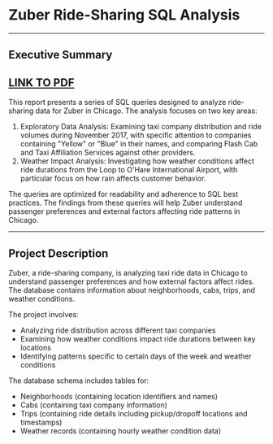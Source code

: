 # Zuber Ride-Sharing SQL Analysis

---

## Executive Summary
[LINK TO PDF](https://github.com/cullenmccutcheon/Project_Portfolio/blob/main/SQL%20Zuber%20Queries/SQL%20Zuber%20Full%20Report.pdf)
---
This report presents a series of SQL queries designed to analyze ride-sharing data for Zuber in Chicago. The analysis focuses on two key areas:

1. Exploratory Data Analysis: Examining taxi company distribution and ride volumes during November 2017, with specific attention to companies containing "Yellow" or "Blue" in their names, and comparing Flash Cab and Taxi Affiliation Services against other providers.
2. Weather Impact Analysis: Investigating how weather conditions affect ride durations from the Loop to O'Hare International Airport, with particular focus on how rain affects customer behavior.

The queries are optimized for readability and adherence to SQL best practices. The findings from these queries will help Zuber understand passenger preferences and external factors affecting ride patterns in Chicago.

---

## Project Description

Zuber, a ride-sharing company, is analyzing taxi ride data in Chicago to understand passenger preferences and how external factors affect rides. The database contains information about neighborhoods, cabs, trips, and weather conditions.

The project involves:

- Analyzing ride distribution across different taxi companies
- Examining how weather conditions impact ride durations between key locations
- Identifying patterns specific to certain days of the week and weather conditions

The database schema includes tables for:

- Neighborhoods (containing location identifiers and names)
- Cabs (containing taxi company information)
- Trips (containing ride details including pickup/dropoff locations and timestamps)
- Weather records (containing hourly weather condition data)
